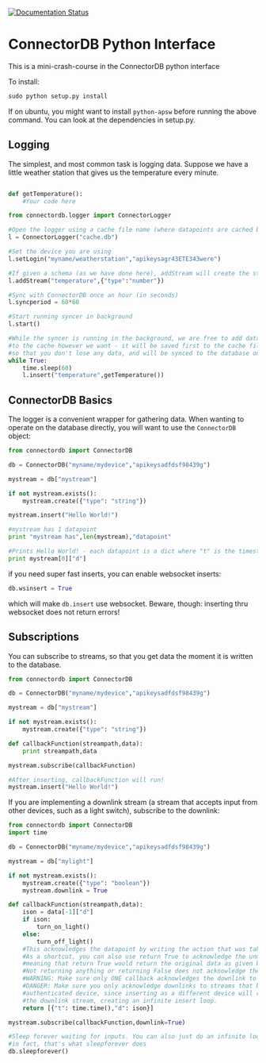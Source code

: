 [![Documentation Status](https://readthedocs.org/projects/connectordb-python/badge/?version=latest)](https://readthedocs.org/projects/connectordb-python/?badge=latest)

ConnectorDB Python Interface
=====

This is a mini-crash-course in the ConnectorDB python interface

To install:
```python
sudo python setup.py install
```

If on ubuntu, you might want to install `python-apsw` before running the above command.
You can look at the dependencies in setup.py.

Logging
----------------

The simplest, and most common task is logging data. Suppose we have a little weather station that gives us the temperature every minute.

```python

def getTemperature():
	#Your code here

from connectordb.logger import ConnectorLogger

#Open the logger using a cache file name (where datapoints are cached before syncing)
l = ConnectorLogger("cache.db")

#Set the device you are using
l.setLogin("myname/weatherstation","apikeysagr43ETE343were")

#If given a schema (as we have done here), addStream will create the stream if it doesn't exist
l.addStream("temperature",{"type":"number"})

#Sync with ConnectorDB once an hour (in seconds)
l.syncperiod = 60*60

#Start running syncer in background
l.start()

#While the syncer is running in the background, we are free to add data
#to the cache however we want - it will be saved first to the cache file
#so that you don't lose any data, and will be synced to the database once an hour
while True:
	time.sleep(60)
	l.insert("temperature",getTemperature())
```

ConnectorDB Basics
--------------------

The logger is a convenient wrapper for gathering data. When wanting to operate on the database directly, you will want to use the `ConnectorDB` object:

```python
from connectordb import ConnectorDB

db = ConnectorDB("myname/mydevice","apikeysadfdsf98439g")

mystream = db["mystream"]

if not mystream.exists():
	mystream.create({"type": "string"})

mystream.insert("Hello World!")

#mystream has 1 datapoint
print "mystream has",len(mystream),"datapoint"

#Prints Hello World! - each datapoint is a dict where "t" is the timestamp, and "d" is the data
print mystream[0]["d"]
```

if you need super fast inserts, you can enable websocket inserts:

```python
db.wsinsert = True
```

which will make `db.insert` use websocket.
Beware, though: inserting thru websocket does not return errors!

Subscriptions
-------------------

You can subscribe to streams, so that you get data the moment it is written to the database.

```python
from connectordb import ConnectorDB

db = ConnectorDB("myname/mydevice","apikeysadfdsf98439g")

mystream = db["mystream"]

if not mystream.exists():
	mystream.create({"type": "string"})

def callbackFunction(streampath,data):
	print streampath,data

mystream.subscribe(callbackFunction)

#After inserting, callbackFunction will run!
mystream.insert("Hello World!")

```

If you are implementing a downlink stream (a stream that accepts input from other devices, such as a light switch), subscribe to the downlink:

```python
from connectordb import ConnectorDB
import time

db = ConnectorDB("myname/mydevice","apikeysadfdsf98439g")

mystream = db["mylight"]

if not mystream.exists():
	mystream.create({"type": "boolean"})
	mystream.downlink = True

def callbackFunction(streampath,data):
	ison = data[-1]["d"]
	if ison:
		turn_on_light()
	else:
		turn_off_light()
	#This acknowledges the datapoint by writing the action that was taken to the real stream
	#As a shortcut, you can also use return True to acknowledge the unmodified data
	#meaning that return True would return the original data as given by the data variable.
	#Not returning anything or returning False does not acknowledge the downlink.
	#WARNING: Make sure only ONE callback acknowledges the downlink to avoid double-inserts
	#DANGER: Make sure you only acknowledge downlinks to streams that belong to the currently
	#authenticated device, since inserting as a different device will redirect to
	#the downlink stream, creating an infinite insert loop.
	return [{"t": time.time(),"d": ison}]

mystream.subscribe(callbackFunction,downlink=True)

#Sleep forever waiting for inputs. You can also just do an infinite loop with sleep.
#in fact, that's what sleepforever does
db.sleepforever()
```
